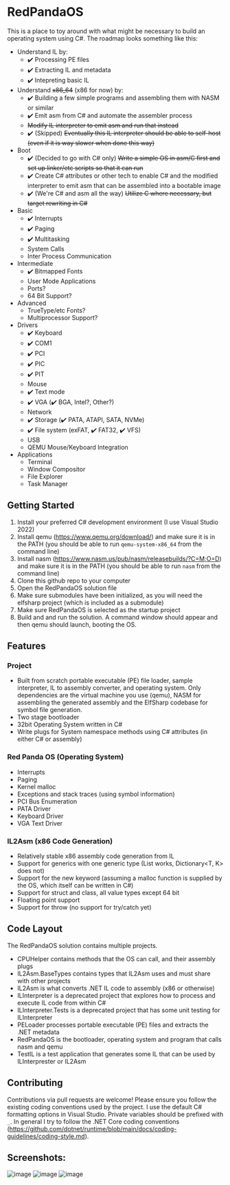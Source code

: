 # RedPandaOS
This is a place to toy around with what might be necessary to build an operating system using C#.  The roadmap looks something like this:

- Understand IL by:
  - ✔️ Processing PE files
  - ✔️ Extracting IL and metadata
  - ✔️ Intepreting basic IL
- Understand ~~x86_64~~ (x86 for now) by:
  - ✔️ Building a few simple programs and assembling them with NASM or similar
  - ✔️ Emit asm from C# and automate the assembler process
  - ~~Modify IL interpreter to emit asm and run that instead~~
  - ✔️ (Skipped) ~~Eventually this IL interpreter should be able to self-host (even if it is way slower when done this way)~~
- Boot
  - ✔️ (Decided to go with C# only) ~~Write a simple OS in asm/C first and set up linker/etc scripts so that it can run~~
  - ✔️ Create C# attributes or other tech to enable C# and the modified interpreter to emit asm that can be assembled into a bootable image
  - ✔️ (We're C# and asm all the way) ~~Utilize C where necessary, but target rewriting in C#~~
- Basic
  - ✔️ Interrupts
  - ✔️ Paging
  - ✔️ Multitasking
  - System Calls
  - Inter Process Communication
- Intermediate
  - ✔️ Bitmapped Fonts
  - User Mode Applications
  - Ports?
  - 64 Bit Support?
- Advanced
  - TrueType/etc Fonts?
  - Multiprocessor Support?
- Drivers
  - ✔️ Keyboard
  - ✔️ COM1
  - ✔️ PCI
  - ✔️ PIC
  - ✔️ PIT
  - Mouse
  - ✔️ Text mode
  - ✔️ VGA (✔️ BGA, Intel?, Other?)
  - Network
  - ✔️ Storage (✔️ PATA, ATAPI, SATA, NVMe)
  - ✔️ File system (exFAT, ✔️ FAT32, ✔️ VFS)
  - USB
  - QEMU Mouse/Keyboard Integration
- Applications
  - Terminal
  - Window Compositor
  - File Explorer
  - Task Manager

## Getting Started
1) Install your preferred C# development environment (I use Visual Studio 2022)
2) Install qemu (https://www.qemu.org/download/) and make sure it is in the PATH (you should be able to run `qemu-system-x86_64` from the command line)
3) Install nasm (https://www.nasm.us/pub/nasm/releasebuilds/?C=M;O=D) and make sure it is in the PATH (you should be able to run `nasm` from the command line)
4) Clone this github repo to your computer
5) Open the RedPandaOS solution file
6) Make sure submodules have been initialized, as you will need the elfsharp project (which is included as a submodule)
7) Make sure RedPandaOS is selected as the startup project
8) Build and and run the solution.  A command window should appear and then qemu should launch, booting the OS.

## Features
### Project
- Built from scratch portable executable (PE) file loader, sample interpreter, IL to assembly converter, and operating system.  Only dependencies are the virtual machine you use (qemu), NASM for assembling the generated assembly and the ElfSharp codebase for symbol file generation.
- Two stage bootloader
- 32bit Operating System written in C#
- Write plugs for System namespace methods using C# attributes (in either C# or assembly)

### Red Panda OS (Operating System)
- Interrupts
- Paging
- Kernel malloc
- Exceptions and stack traces (using symbol information)
- PCI Bus Enumeration
- PATA Driver
- Keyboard Driver
- VGA Text Driver

### IL2Asm (x86 Code Generation)
- Relatively stable x86 assembly code generation from IL
- Support for generics with one generic type (List<T> works, Dictionary<T, K> does not)
- Support for the new keyword (assuming a malloc function is supplied by the OS, which itself can be written in C#)
- Support for struct and class, all value types except 64 bit
- Floating point support
- Support for throw (no support for try/catch yet)

## Code Layout
The RedPandaOS solution contains multiple projects.
- CPUHelper contains methods that the OS can call, and their assembly plugs
- IL2Asm.BaseTypes contains types that IL2Asm uses and must share with other projects
- IL2Asm is what converts .NET IL code to assembly (x86 or otherwise)
- ILInterpreter is a deprecated project that explores how to process and execute IL code from within C#
- ILInterpreter.Tests is a deprecated project that has some unit testing for ILInterpreter
- PELoader processes portable executable (PE) files and extracts the .NET metadata
- RedPandaOS is the bootloader, operating system and program that calls nasm and qemu
- TestIL is a test application that generates some IL that can be used by ILInterprester or IL2Asm

## Contributing
Contributions via pull requests are welcome!  Please ensure you follow the existing coding conventions used by the project.  I use the default C# formatting options in Visual Studio.  Private variables should be prefixed with `_`.  In general I try to follow the .NET Core coding conventions (https://github.com/dotnet/runtime/blob/main/docs/coding-guidelines/coding-style.md).

## Screenshots:

![image](https://user-images.githubusercontent.com/3923687/153539830-3cf3767c-9a28-4888-b885-fcb8fe654075.png)
![image](https://user-images.githubusercontent.com/3923687/116469294-d32b8380-a826-11eb-8555-335d2a64fdae.png)
![image](https://user-images.githubusercontent.com/3923687/147905793-06953fb5-3cbb-4ebe-b4e3-eb7e1de977cf.png)
